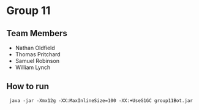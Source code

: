# Group 11
## Team Members
 - Nathan Oldfield
 - Thomas Pritchard
 - Samuel Robinson
 - William Lynch

 ## How to run
 ``` java -jar -Xmx12g -XX:MaxInlineSize=100 -XX:+UseG1GC group11Bot.jar```
 
 